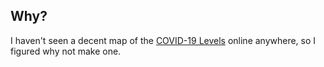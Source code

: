 ## Why?

I haven't seen a decent map of the [COVID-19 Levels](https://www.ontario.ca/page/covid-19-response-framework-keeping-ontario-safe-and-open) online anywhere, so I figured why not make one. 

<script src="https://embed.github.com/view/geojson/PatLittle/main/ontario-covid-level-map/covid-level-by-phu.geojson"></script>
